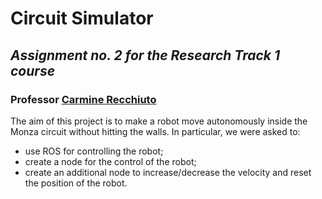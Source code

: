 # Circuit Simulator

## _Assignment no. 2 for  the Research Track 1 course_

### Professor [Carmine Recchiuto](https://github.com/CarmineD8)

The aim of this project is to make a robot move autonomously inside the Monza circuit without hitting the walls.
In particular, we were asked to:
- use ROS for controlling the robot;
- create a node for the control of the robot;
- create an additional node to increase/decrease the velocity and reset the position of the robot.
